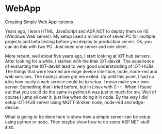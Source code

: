 # WebApp
 Creating Simple Web Applications

Years ago, I learn HTML, JavaScript and ASP.NET to deploy them on IIS (Windows Web server).
My setup used a minimum of seven PC for multiple projects and beta testing before you deploy
to production server. Ok, you can do this with two PC. Just need one server and one client.

More recent, well about five years ago, I start looking at IOT hub servers. After looking for
a while, I started with the Intel IOT-devkit. The experience of evaluating the IOT-devkit lead
to very good understanding of IOT-HUBs. The things that were learned are edge device interface,
node, node-red and web services.  The node.js alone got me exited. Up until this point, I had
no idea how easily a web service could be to setup. I mean make your own server. Something that
I tried before, but in Linux with C++. When I found out that you could do the same in python it
was just to much for me. Well of course I jump all over it, just like when doing it in node. By
the way I did setup IOT-HUB server using MQTT-Broker, node, node-red and edge-device.

What is going to be done here is show how a simple server can be setup using python or node.
Then maybe show how to do some ASP.NET stuff also.
